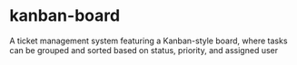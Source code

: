 # kanban-board
A ticket management system featuring a Kanban-style board, where tasks can be grouped and sorted based on status, priority, and assigned user
